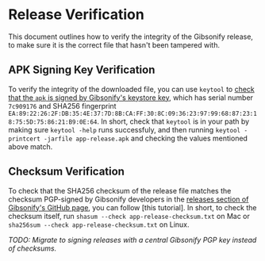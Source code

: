 # Release Verification

This document outlines how to verify the integrity of the Gibsonify release, to make sure it is the correct file that hasn't been tampered with.

## APK Signing Key Verification

To verify the integrity of the downloaded file, you can use `keytool` to [check that the `apk` is signed by Gibsonify's keystore key](https://trinitytuts.com/tips/how-we-can-check-sha1-or-signature-of-apk-and-keystore-file/), which has serial number `7c909176` and SHA256 fingerprint `EA:89:22:26:2F:DB:35:4E:37:7D:8B:CA:FF:30:8C:09:36:23:97:99:68:87:23:18:75:5D:75:86:21:B9:0E:64`. In short, check that `keytool` is in your path by making sure `keytool -help` runs successfuly, and then running `keytool -printcert -jarfile app-release.apk` and checking the values mentioned above match.

## Checksum Verification

To check that the SHA256 checksum of the release file matches the checksum PGP-signed by Gibsonify developers in the [releases section of Gibsonify's GitHub page](https://github.com/DigitalNutritionalAssessment/Gibsonify/releases/latest), you can follow [this tutorial]. In short, to check the checksum itself, run `shasum --check app-release-checksum.txt` on Mac or `sha256sum --check app-release-checksum.txt` on Linux.

_TODO: Migrate to signing releases with a central Gibsonify PGP key instead of checksums._
<!-- Just as git-cliff does it.-->

